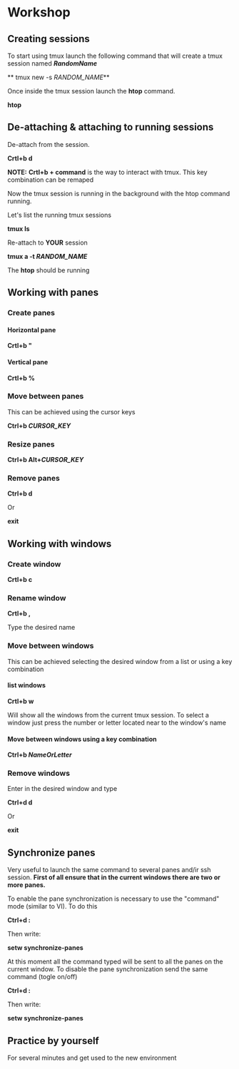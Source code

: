 # Workshop
## Creating sessions
To start using tmux launch the following command that will create a tmux session named **_RandomName_**


** tmux new -s _RANDOM_NAME_**


Once inside the tmux session launch the **htop** command.


**htop**


## De-attaching & attaching to running sessions
De-attach from the session.


**Crtl+b d**


**NOTE:** **Crtl+b + command** is the way to interact with tmux. This key combination can be remaped

Now the tmux session is running in the background with the htop command running.

Let's list the running tmux sessions

**tmux ls**

Re-attach to **YOUR** session

**tmux a -t _RANDOM_NAME_**

The **htop** should be running

## Working with panes

### Create panes

#### Horizontal pane


**Crtl+b "**


#### Vertical pane


**Crtl+b %**


### Move between panes
This can be achieved using the cursor keys


**Ctrl+b _CURSOR_KEY_**


### Resize panes


**Ctrl+b Alt+_CURSOR_KEY_**


### Remove panes


**Ctrl+b d**

Or

**exit**


## Working with windows

### Create window


**Crtl+b c**

### Rename window

**Crtl+b ,**

Type the desired name

### Move between windows
This can be achieved selecting the desired window from a list or using a key combination

#### list windows

**Crtl+b w**

Will show all the windows from the current tmux session. To select a window just press the number or letter located near to the window's name

#### Move between windows using a key combination

**Ctrl+b _NameOrLetter_**


### Remove windows
Enter in the desired window and type

**Ctrl+d d**

Or

**exit**

## Synchronize panes
Very useful to launch the same command to several panes and/ir ssh session. **First of all ensure that in the current windows there are two or more panes.**

To enable the pane synchronization is necessary to use the "command" mode (similar to VI). To do this


**Ctrl+d :**


Then write:


**setw synchronize-panes**


At this moment all the command typed will be sent to all the panes on the current window. To disable the pane synchronization send the same command (togle on/off)


**Ctrl+d :**


Then write:


**setw synchronize-panes**


## Practice by yourself
For several minutes and get used to the new environment






























